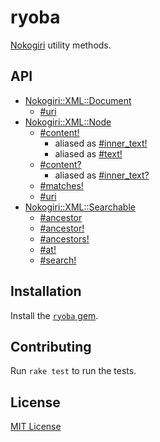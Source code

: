# ryoba

[Nokogiri](https://rubygems.org/gems/nokogiri) utility methods.


## API

- [Nokogiri::XML::Document](https://www.rubydoc.info/gems/ryoba/Nokogiri/XML/Document)
  - [#uri](https://www.rubydoc.info/gems/ryoba/Nokogiri/XML/Document:uri)
- [Nokogiri::XML::Node](https://www.rubydoc.info/gems/ryoba/Nokogiri/XML/Node)
  - [#content!](https://www.rubydoc.info/gems/ryoba/Nokogiri/XML/Node:content%21)
    - aliased as [#inner_text!](https://www.rubydoc.info/gems/ryoba/Nokogiri/XML/Node:inner_text%21)
    - aliased as [#text!](https://www.rubydoc.info/gems/ryoba/Nokogiri/XML/Node:text%21)
  - [#content?](https://www.rubydoc.info/gems/ryoba/Nokogiri/XML/Node:content%3F)
    - aliased as [#inner_text?](https://www.rubydoc.info/gems/ryoba/Nokogiri/XML/Node:inner_text%3F)
  - [#matches!](https://www.rubydoc.info/gems/ryoba/Nokogiri/XML/Node:matches%21)
  - [#uri](https://www.rubydoc.info/gems/ryoba/Nokogiri/XML/Node:uri)
- [Nokogiri::XML::Searchable](https://www.rubydoc.info/gems/ryoba/Nokogiri/XML/Searchable)
  - [#ancestor](https://www.rubydoc.info/gems/ryoba/Nokogiri/XML/Searchable:ancestor)
  - [#ancestor!](https://www.rubydoc.info/gems/ryoba/Nokogiri/XML/Searchable:ancestor%21)
  - [#ancestors!](https://www.rubydoc.info/gems/ryoba/Nokogiri/XML/Searchable:ancestors%21)
  - [#at!](https://www.rubydoc.info/gems/ryoba/Nokogiri/XML/Searchable:at%21)
  - [#search!](https://www.rubydoc.info/gems/ryoba/Nokogiri/XML/Searchable:search%21)


## Installation

Install the [`ryoba` gem](https://rubygems.org/gems/ryoba).


## Contributing

Run `rake test` to run the tests.


## License

[MIT License](LICENSE.txt)
